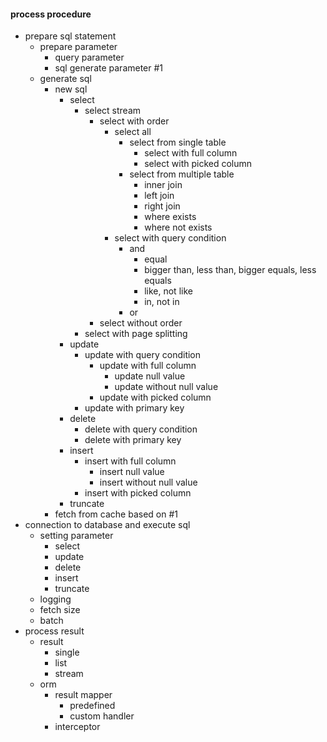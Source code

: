 #### process procedure
* prepare sql statement
  * prepare parameter
    * query parameter
    * sql generate parameter #1
  * generate sql
    * new sql
      * select
        * select stream
          * select with order
            * select all
              * select from single table
                * select with full column
                * select with picked column
              * select from multiple table
                * inner join
                * left join
                * right join
                * where exists
                * where not exists
            * select with query condition
              * and
                * equal
                * bigger than, less than, bigger equals, less equals
                * like, not like
                * in, not in
              * or
          * select without order
        * select with page splitting
      * update
        * update with query condition
          * update with full column
            * update null value
            * update without null value
          * update with picked column
        * update with primary key
      * delete
        * delete with query condition
        * delete with primary key
      * insert
        * insert with full column
          * insert null value
          * insert without null value
        * insert with picked column
      * truncate
    * fetch from cache based on #1
* connection to database and execute sql
  * setting parameter
    * select
    * update
    * delete
    * insert
    * truncate
  * logging
  * fetch size
  * batch
* process result
  * result
    * single
    * list
    * stream
  * orm
    * result mapper
      * predefined
      * custom handler
    * interceptor